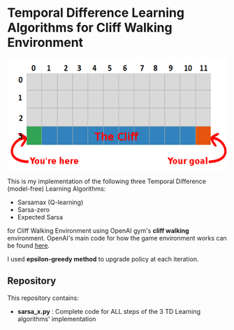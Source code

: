 # Temporal Difference Learning Algorithms for Cliff Walking Environment

<p align="center"><img src="cliff.png" width = "550" height = "256"></p>

This is my implementation of the following three Temporal Difference (model-free) Learning Algorithms:

* Sarsamax (Q-learning)
* Sarsa-zero
* Expected Sarsa 

for Cliff Walking Environment using OpenAI gym's **cliff walking** environment.
OpenAI's main code for how the game environment works can be found [here](https://github.com/openai/gym/blob/master/gym/envs/toy_text/cliffwalking.py).

I used **epsilon-greedy method** to upgrade policy at each iteration.


## Repository 

This repository contains:
* **sarsa_x.py** :  Complete code for ALL steps of the 3 TD Learning algorithms' implementation
